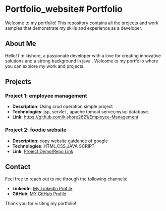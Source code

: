 # Portfolio_website# Portfolio

Welcome to my portfolio! This repository contains all the projects and work samples that demonstrate my skills and experience as a developer.



## About Me

Hello! I'm kishore, a passionate developer with a love for creating innovative solutions and a strong background in java . Welcome to my portfolio where you can explore my work and projects.

## Projects

### Project 1: employee management
- **Description**: Using crud operation simple project
- **Technologies**: jsp, servlet , apache tomcat server,mysql database.
- **Link**: https://github.com/kishore2621/Employee-Management

### Project 2: foodie website
- **Description**: copy website guidence of google
- **Technologies**: HTML,CSS,JAVA SCRIPT.
- **Link**: [Project Demo/Repo Link](#)



## Contact

Feel free to reach out to me through the following channels:


- **LinkedIn**: [My LinkedIn Profile](https://www.linkedin.com/in/kishore-v-an2126)
- **GitHub**: [MY GitHub Profile](https://github.com/kishore2621)

Thank you for visiting my portfolio!
